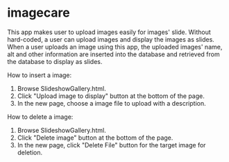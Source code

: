 # imagecare
This app makes user to upload images easily for images' slide. Without hard-coded, a user can upload images 
and display the images as slides. When a user uploads an image using this app, the uploaded images' name, alt 
and other information are inserted into the database and retrieved from the database to display as slides.

How to insert a image:
1. Browse SlideshowGallery.html.
2. Click "Upload image to display" button at the bottom of the page.
3. In the new page, choose a image file to upload with a description.

How to delete a image:
1. Browse SlideshowGallery.html.
2. Click "Delete image" button at the bottom of the page.
3. In the new page, click "Delete File" button for the target image for deletion.
